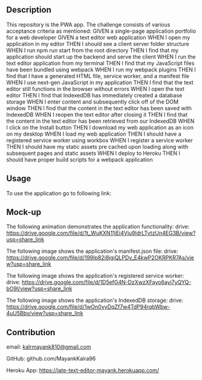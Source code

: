 ## Description
This repository is the PWA app. The challenge consists of various acceptance criteria as mentioned: GIVEN a single-page application portfolio for a web developer
GIVEN a text editor web application
WHEN I open my application in my editor
THEN I should see a client server folder structure
WHEN I run npm run start from the root directory
THEN I find that my application should start up the backend and serve the client
WHEN I run the text editor application from my terminal
THEN I find that my JavaScript files have been bundled using webpack
WHEN I run my webpack plugins
THEN I find that I have a generated HTML file, service worker, and a manifest file
WHEN I use next-gen JavaScript in my application
THEN I find that the text editor still functions in the browser without errors
WHEN I open the text editor
THEN I find that IndexedDB has immediately created a database storage
WHEN I enter content and subsequently click off of the DOM window
THEN I find that the content in the text editor has been saved with IndexedDB
WHEN I reopen the text editor after closing it
THEN I find that the content in the text editor has been retrieved from our IndexedDB
WHEN I click on the Install button
THEN I download my web application as an icon on my desktop
WHEN I load my web application
THEN I should have a registered service worker using workbox
WHEN I register a service worker
THEN I should have my static assets pre cached upon loading along with subsequent pages and static assets
WHEN I deploy to Heroku
THEN I should have proper build scripts for a webpack application

## Usage
To use the application go to following link: 

## Mock-up

The following animation demonstrates the application functionality:
drive: https://drive.google.com/file/d/1t_WuKXN11jEi4Vju9ldrLTvtzUn4EG3B/view?usp=share_link

The following image shows the application's manifest.json file:
drive: https://drive.google.com/file/d/199Ip82i8jgiQLPDv_E4kwP2OKRPKR7As/view?usp=share_link

The following image shows the application's registered service worker:
drive: https://drive.google.com/file/d/1D5efG4N-DzXwzXFayo6ayi7yQYQ-bO9l/view?usp=share_link

The following image shows the application's IndexedDB storage:
drive: https://drive.google.com/file/d/1wOn0vyDqZf7w4TdP94rqbWbw-4uU5Bbv/view?usp=share_link


## Contribution
email: kalrmayank810@gmail.com

GitHub: github.com/MayankKalra96

Heroku App: https://jate-text-editor-mayank.herokuapp.com/

